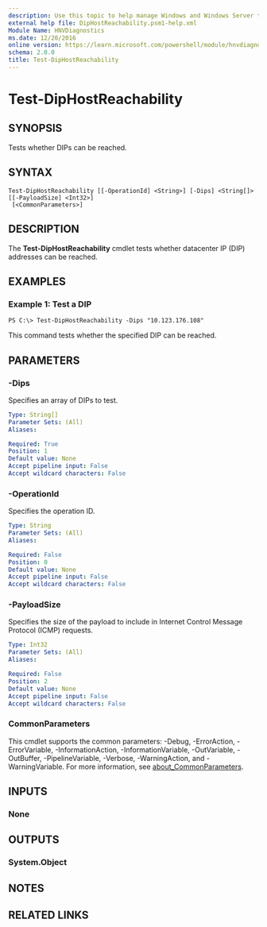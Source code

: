 ```yaml
---
description: Use this topic to help manage Windows and Windows Server technologies with Windows PowerShell.
external help file: DipHostReachability.psm1-help.xml
Module Name: HNVDiagnostics
ms.date: 12/20/2016
online version: https://learn.microsoft.com/powershell/module/hnvdiagnostics/test-diphostreachability?view=windowsserver2022-ps&wt.mc_id=ps-gethelp
schema: 2.0.0
title: Test-DipHostReachability
---
```


# Test-DipHostReachability

## SYNOPSIS
Tests whether DIPs can be reached.

## SYNTAX

```
Test-DipHostReachability [[-OperationId] <String>] [-Dips] <String[]> [[-PayloadSize] <Int32>]
 [<CommonParameters>]
```

## DESCRIPTION
The **Test-DipHostReachability** cmdlet tests whether datacenter IP (DIP) addresses can be reached.

## EXAMPLES

### Example 1: Test a DIP
```
PS C:\> Test-DipHostReachability -Dips "10.123.176.108"
```

This command tests whether the specified DIP can be reached.

## PARAMETERS

### -Dips
Specifies an array of DIPs to test.

```yaml
Type: String[]
Parameter Sets: (All)
Aliases: 

Required: True
Position: 1
Default value: None
Accept pipeline input: False
Accept wildcard characters: False
```

### -OperationId
Specifies the operation ID.

```yaml
Type: String
Parameter Sets: (All)
Aliases: 

Required: False
Position: 0
Default value: None
Accept pipeline input: False
Accept wildcard characters: False
```

### -PayloadSize
Specifies the size of the payload to include in Internet Control Message Protocol (ICMP) requests.

```yaml
Type: Int32
Parameter Sets: (All)
Aliases: 

Required: False
Position: 2
Default value: None
Accept pipeline input: False
Accept wildcard characters: False
```

### CommonParameters
This cmdlet supports the common parameters: -Debug, -ErrorAction, -ErrorVariable, -InformationAction, -InformationVariable, -OutVariable, -OutBuffer, -PipelineVariable, -Verbose, -WarningAction, and -WarningVariable. For more information, see [about_CommonParameters](https://go.microsoft.com/fwlink/?LinkID=113216).

## INPUTS

### None

## OUTPUTS

### System.Object

## NOTES

## RELATED LINKS

